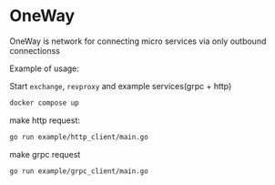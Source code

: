 # OneWay
OneWay is network for connecting micro services via only outbound connectionss

Example of usage:

Start `exchange`, `revproxy` and example services(grpc + http)

```sh
docker compose up
```


make http request:

```sh 
go run example/http_client/main.go
```

make grpc request

```sh
go run example/grpc_client/main.go
```
